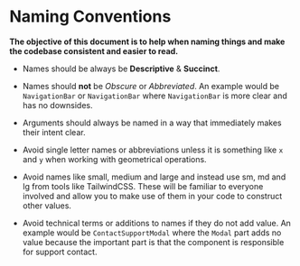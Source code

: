 # Naming Conventions

**The objective of this document is to help when naming things and make the codebase consistent and easier to read.**

-   Names should be always be **Descriptive** & **Succinct**.

-   Names should **not** be _Obscure_ or _Abbreviated_. An example would be `NavigationBar` or `NavigationBar` where `NavigationBar` is more clear and has no downsides.

-   Arguments should always be named in a way that immediately makes their intent clear.

-   Avoid single letter names or abbreviations unless it is something like `x` and `y` when working with geometrical operations.

-   Avoid names like small, medium and large and instead use sm, md and lg from tools like TailwindCSS. These will be familiar to everyone involved and allow you to make use of them in your code to construct other values.

-   Avoid technical terms or additions to names if they do not add value. An example would be `ContactSupportModal` where the `Modal` part adds no value because the important part is that the component is responsible for support contact.
